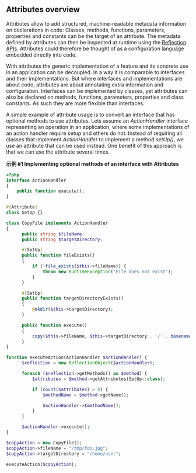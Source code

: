 Attributes overview
-------------------

Attributes allow to add structured, machine-readable metadata
information on declarations in code: Classes, methods, functions,
parameters, properties and constants can be the target of an attribute.
The metadata defined by attributes can then be inspected at runtime
using the
<a href="/book/reflection.html" class="link">Reflection APIs</a>.
Attributes could therefore be thought of as a configuration language
embedded directly into code.

With attributes the generic implementation of a feature and its concrete
use in an application can be decoupled. In a way it is comparable to
interfaces and their implementations. But where interfaces and
implementations are about code, attributes are about annotating extra
information and configuration. Interfaces can be implemented by classes,
yet attributes can also be declared on methods, functions, parameters,
properties and class constants. As such they are more flexible than
interfaces.

A simple example of attribute usage is to convert an interface that has
optional methods to use attributes. Lets assume an *ActionHandler*
interface representing an operation in an application, where some
implementations of an action handler require setup and others do not.
Instead of requiring all classes that implement *ActionHandler* to
implement a method *setUp()*, we use an attribute that can be used
instead. One benefit of this approach is that we can use the attribute
several times.

**示例 \#1 Implementing optional methods of an interface with
Attributes**

``` php
<?php
interface ActionHandler
{
    public function execute();
}

#[Attribute]
class SetUp {}

class CopyFile implements ActionHandler
{
      public string $fileName;
      public string $targetDirectory;

      #[SetUp]
      public function fileExists()
      {
          if (!file_exists($this->fileName)) {
              throw new RuntimeException("File does not exist");
          }
      }

      #[SetUp]
      public function targetDirectoryExists()
      {
          @mkdir($this->targetDirectory);
      }

      public function execute()
      {
          copy($this->fileName, $this->targetDirectory . '/' . basename($this->fileName));
      }
}

function executeAction(ActionHandler $actionHandler) {
      $reflection = new ReflectionObject($actionHandler);

      foreach ($reflection->getMethods() as $method) {
          $attributes = $method->getAttributes(SetUp::class);

          if (count($attributes) > 0) {
              $methodName = $method->getName();

              $actionHandler->$methodName();
          }
      }

      $actionHandler->execute();
}

$copyAction = new CopyFile();
$copyAction->fileName = "/tmp/foo.jpg";
$copyAction->targetDirectory = "/home/user";

executeAction($copyAction);
```

